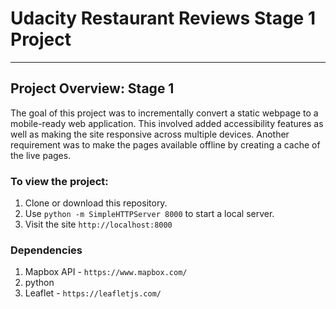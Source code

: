# Udacity Restaurant Reviews Stage 1 Project
---
## Project Overview: Stage 1

The goal of this project was to incrementally convert a static webpage to a mobile-ready web application. This involved added accessibility features as well as making the site responsive across multiple devices. Another requirement was to make the pages available offline by creating a cache of the live pages.

### To view the project:

1. Clone or download this repository.
2. Use `python -m SimpleHTTPServer 8000` to start a local server.
3. Visit the site `http://localhost:8000`

### Dependencies

1. Mapbox API - `https://www.mapbox.com/`
2. python
3. Leaflet - `https://leafletjs.com/`
